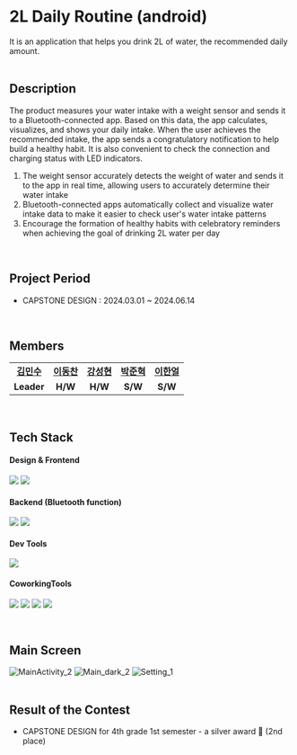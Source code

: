 # 2L Daily Routine (android)
It is an application that helps you drink 2L of water, the recommended daily amount.
<br><br>

## Description
The product measures your water intake with a weight sensor and sends it to a Bluetooth-connected app. 
Based on this data, the app calculates, visualizes, and shows your daily intake. 
When the user achieves the recommended intake, the app sends a congratulatory notification to help build a healthy habit. 
It is also convenient to check the connection and charging status with LED indicators.
<br>
1. The weight sensor accurately detects the weight of water and sends it to the app in real time, allowing users to accurately determine their water intake
2. Bluetooth-connected apps automatically collect and visualize water intake data to make it easier to check user's water intake patterns
3. Encourage the formation of healthy habits with celebratory reminders when achieving the goal of drinking 2L water per day
<br>

## Project Period
- CAPSTONE DESIGN : 2024.03.01 ~ 2024.06.14
<br>

## Members

<table>
   <tr>
    <td align="center"><b><a href="https://github.com/thanx-To-Dev-Minsoo">김민수</a></b></td>
    <td align="center"><b><a href="https://github.com/Chan0322">이동찬</a></b></td>
    <td align="center"><b><a href="https://github.com/KangPeanut">강성현</a></b></td>
    <td align="center"><b><a href="https://github.com/papjukuk">박준혁</a></b></td>
<td align="center"><b><a href="https://github.com/8haneol8">이한얼</a></b></td>
  </tr>
  <tr>
    <td align="center"><b>Leader</b></td>
    <td align="center"><b>H/W</b></td>
    <td align="center"><b>H/W</b></td>
    <td align="center"><b>S/W</b></td>
    <td align="center"><b>S/W</b></td>
  </tr>
</table>

<br/>

## Tech Stack
#### Design & Frontend

<p>
  <img src="https://img.shields.io/badge/Android-3DDC84?style=for-the-badge&logo=Android&logoColor=white"/>
  <img src="https://img.shields.io/badge/Gradle-02303A?style=for-the-badge&logo=Gradle&logoColor=white"/>
</p>

#### Backend (Bluetooth function)

<p>
  <img src="https://img.shields.io/badge/Android-3DDC84?style=for-the-badge&logo=Android&logoColor=white"/>
  <img src="https://img.shields.io/badge/Gradle-02303A?style=for-the-badge&logo=Gradle&logoColor=white"/>
</p>

#### Dev Tools

<p> 
  <img src="https://img.shields.io/badge/AndroidStudio-3DDC84?style=for-the-badge&logo=AndroidStudio&logoColor=white"/>
</p>

#### CoworkingTools

<p>
  <img src="https://img.shields.io/badge/git-%23F05033.svg?style=for-the-badge&logo=git&logoColor=white">
  <img src="https://img.shields.io/badge/github-%23121011.svg?style=for-the-badge&logo=github&logoColor=white"> 
  <img src="https://img.shields.io/badge/Notion-000000?style=for-the-badge&logo=notion&logoColor=white"/>
  <img src="https://img.shields.io/badge/ZOOM-0B5CFF?style=for-the-badge&logo=ZOOM&logoColor=white"/>
</p>
<br>

## Main Screen
![MainActivity_2](https://github.com/thanx-To-Dev-Minsoo/2L-daily-routine_Android/assets/136697128/1b462772-2dba-4c4c-ba04-4575b0c0fa41) ![Main_dark_2](https://github.com/thanx-To-Dev-Minsoo/2L-daily-routine_Android/assets/136697128/bf253487-c493-4722-81fc-1e2c0c09ef0a) ![Setting_1](https://github.com/thanx-To-Dev-Minsoo/2L-daily-routine_Android/assets/136697128/7f06286a-69d2-4296-87c0-2c34e33a77e2)
<br>
<br>

## Result of the Contest
- CAPSTONE DESIGN for 4th grade 1st semester - a silver award 🥈 (2nd place)
